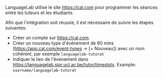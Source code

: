 LanguageLab utilise le site https://cal.com pour programmer les séances entre les tuteurs et les étudiants.

Afin que l'intégration soit réussie, il est nécessaire de suivre les étapes suivantes:

- Créer un compte sur https://cal.com.
- Créer un nouveau type d'événement de 60 mins (https://app.cal.com/event-types -> [+ Nouveau]) avec un nom cohérent, par exemple `languagelab-tutorat`
- Indiquer le lien de l'évenement dans https://languagelab.sipr.ucl.ac.be/tutor/timeslots. Example: `username/languagelab-tutorat`
